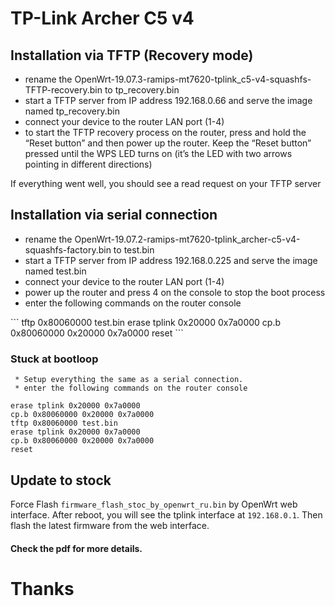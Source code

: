 # TP-Link Archer C5 v4
## Installation via TFTP (Recovery mode)
<ul>
    <li> rename the OpenWrt-19.07.3-ramips-mt7620-tplink_c5-v4-squashfs-TFTP-recovery.bin to tp_recovery.bin</li>
   <li> start a TFTP server from IP address 192.168.0.66 and serve the image named tp_recovery.bin</li>
    <li> connect your device to the router LAN port (1-4)</li>
   <li> to start the TFTP recovery process on the router, press and hold the “Reset button” and then power up the router. Keep the “Reset button” pressed until the WPS LED turns on (it’s the LED with two arrows pointing in different directions)</li>
 </ul>
If everything went well, you should see a read request on your TFTP server

## Installation via serial connection
<ul>
    <li> rename the OpenWrt-19.07.2-ramips-mt7620-tplink_archer-c5-v4-squashfs-factory.bin to test.bin</li>
    <li> start a TFTP server from IP address 192.168.0.225 and serve the image named test.bin</li>
    <li>  connect your device to the router LAN port (1-4)</li>
   <li>  power up the router and press 4 on the console to stop the boot process</li>
  <li>  enter the following commands on the router console</li>
  </ul>
 ```
 tftp 0x80060000 test.bin
 erase tplink 0x20000 0x7a0000
 cp.b 0x80060000 0x20000 0x7a0000
 reset
```

 ### Stuck at bootloop
     * Setup everything the same as a serial connection. 
     * enter the following commands on the router console
 
```
erase tplink 0x20000 0x7a0000
cp.b 0x80060000 0x20000 0x7a0000
tftp 0x80060000 test.bin
erase tplink 0x20000 0x7a0000
cp.b 0x80060000 0x20000 0x7a0000
reset
```
## Update to stock
Force Flash `firmware_flash_stoc_by_openwrt_ru.bin` by OpenWrt web interface. After reboot, you will see the tplink interface at `192.168.0.1`. 
Then flash the latest firmware from the web interface. 

#### Check the pdf for more details. 

# Thanks
